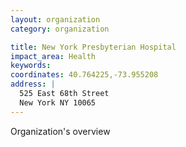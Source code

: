 ```yaml
---
layout: organization
category: organization

title: New York Presbyterian Hospital
impact_area: Health
keywords: 
coordinates: 40.764225,-73.955208
address: |
  525 East 68th Street
  New York NY 10065
---
```

Organization's overview
